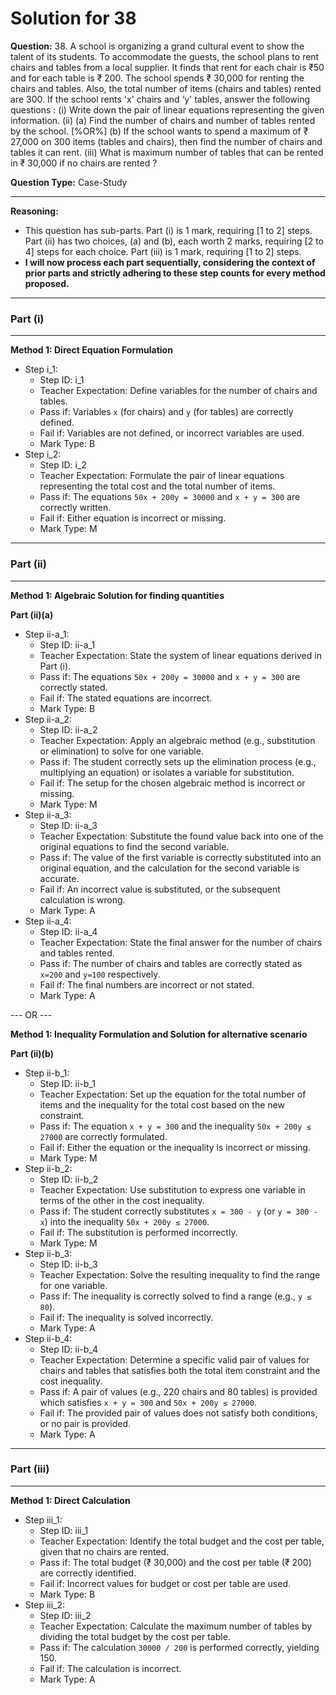 # Solution for 38

**Question:** 38. A school is organizing a grand cultural event to show the talent of its students. To accommodate the guests, the school plans to rent chairs and tables from a local supplier. It finds that rent for each chair is ₹50 and for each table is ₹ 200. The school spends ₹ 30,000 for renting the chairs and tables. Also, the total number of items (chairs and tables) rented are 300.
If the school rents 'x' chairs and ‘y' tables, answer the following questions :
(i) Write down the pair of linear equations representing the given information.
(ii) (a) Find the number of chairs and number of tables rented by the school.
[%OR%]
(b) If the school wants to spend a maximum of ₹ 27,000 on 300 items (tables and chairs), then find the number of chairs and tables it can rent.
(iii) What is maximum number of tables that can be rented in ₹ 30,000 if no chairs are rented ?

**Question Type:** Case-Study

---

**Reasoning:**
- This question has sub-parts. Part (i) is 1 mark, requiring [1 to 2] steps. Part (ii) has two choices, (a) and (b), each worth 2 marks, requiring [2 to 4] steps for each choice. Part (iii) is 1 mark, requiring [1 to 2] steps.
- **I will now process each part sequentially, considering the context of prior parts and strictly adhering to these step counts for every method proposed.**

---
### **Part (i)**
---
**Method 1: Direct Equation Formulation**
- Step i_1:
  - Step ID: i_1
  - Teacher Expectation: Define variables for the number of chairs and tables.
  - Pass if: Variables `x` (for chairs) and `y` (for tables) are correctly defined.
  - Fail if: Variables are not defined, or incorrect variables are used.
  - Mark Type: B
- Step i_2:
  - Step ID: i_2
  - Teacher Expectation: Formulate the pair of linear equations representing the total cost and the total number of items.
  - Pass if: The equations `50x + 200y = 30000` and `x + y = 300` are correctly written.
  - Fail if: Either equation is incorrect or missing.
  - Mark Type: M

---
### **Part (ii)**
---
**Method 1: Algebraic Solution for finding quantities**

**Part (ii)(a)**
- Step ii-a_1:
  - Step ID: ii-a_1
  - Teacher Expectation: State the system of linear equations derived in Part (i).
  - Pass if: The equations `50x + 200y = 30000` and `x + y = 300` are correctly stated.
  - Fail if: The stated equations are incorrect.
  - Mark Type: B
- Step ii-a_2:
  - Step ID: ii-a_2
  - Teacher Expectation: Apply an algebraic method (e.g., substitution or elimination) to solve for one variable.
  - Pass if: The student correctly sets up the elimination process (e.g., multiplying an equation) or isolates a variable for substitution.
  - Fail if: The setup for the chosen algebraic method is incorrect or missing.
  - Mark Type: M
- Step ii-a_3:
  - Step ID: ii-a_3
  - Teacher Expectation: Substitute the found value back into one of the original equations to find the second variable.
  - Pass if: The value of the first variable is correctly substituted into an original equation, and the calculation for the second variable is accurate.
  - Fail if: An incorrect value is substituted, or the subsequent calculation is wrong.
  - Mark Type: A
- Step ii-a_4:
  - Step ID: ii-a_4
  - Teacher Expectation: State the final answer for the number of chairs and tables rented.
  - Pass if: The number of chairs and tables are correctly stated as `x=200` and `y=100` respectively.
  - Fail if: The final numbers are incorrect or not stated.
  - Mark Type: A

--- OR ---

**Method 1: Inequality Formulation and Solution for alternative scenario**

**Part (ii)(b)**
- Step ii-b_1:
  - Step ID: ii-b_1
  - Teacher Expectation: Set up the equation for the total number of items and the inequality for the total cost based on the new constraint.
  - Pass if: The equation `x + y = 300` and the inequality `50x + 200y ≤ 27000` are correctly formulated.
  - Fail if: Either the equation or the inequality is incorrect or missing.
  - Mark Type: M
- Step ii-b_2:
  - Step ID: ii-b_2
  - Teacher Expectation: Use substitution to express one variable in terms of the other in the cost inequality.
  - Pass if: The student correctly substitutes `x = 300 - y` (or `y = 300 - x`) into the inequality `50x + 200y ≤ 27000`.
  - Fail if: The substitution is performed incorrectly.
  - Mark Type: M
- Step ii-b_3:
  - Step ID: ii-b_3
  - Teacher Expectation: Solve the resulting inequality to find the range for one variable.
  - Pass if: The inequality is correctly solved to find a range (e.g., `y ≤ 80`).
  - Fail if: The inequality is solved incorrectly.
  - Mark Type: A
- Step ii-b_4:
  - Step ID: ii-b_4
  - Teacher Expectation: Determine a specific valid pair of values for chairs and tables that satisfies both the total item constraint and the cost inequality.
  - Pass if: A pair of values (e.g., 220 chairs and 80 tables) is provided which satisfies `x + y = 300` and `50x + 200y ≤ 27000`.
  - Fail if: The provided pair of values does not satisfy both conditions, or no pair is provided.
  - Mark Type: A

---
### **Part (iii)**
---
**Method 1: Direct Calculation**
- Step iii_1:
  - Step ID: iii_1
  - Teacher Expectation: Identify the total budget and the cost per table, given that no chairs are rented.
  - Pass if: The total budget (₹ 30,000) and the cost per table (₹ 200) are correctly identified.
  - Fail if: Incorrect values for budget or cost per table are used.
  - Mark Type: B
- Step iii_2:
  - Step ID: iii_2
  - Teacher Expectation: Calculate the maximum number of tables by dividing the total budget by the cost per table.
  - Pass if: The calculation `30000 / 200` is performed correctly, yielding 150.
  - Fail if: The calculation is incorrect.
  - Mark Type: A